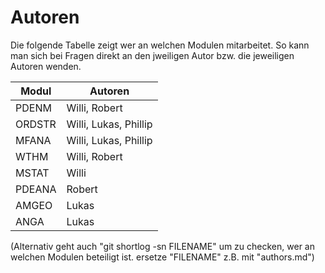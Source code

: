 # Autoren

Die folgende Tabelle zeigt wer an welchen Modulen mitarbeitet. So kann man sich bei Fragen direkt an den jweiligen Autor bzw. die jeweiligen Autoren wenden. 

| Modul  | Autoren              |
| ------ | ------               |
| PDENM  | Willi, Robert        |
| ORDSTR | Willi, Lukas, Phillip|
| MFANA  | Willi, Lukas, Phillip|
| WTHM   | Willi, Robert        |
| MSTAT  | Willi                |
| PDEANA | Robert               |
| AMGEO  | Lukas                |
| ANGA   | Lukas                |

(Alternativ geht auch "git shortlog -sn FILENAME" um zu checken, wer an welchen Modulen beteiligt ist. ersetze "FILENAME" z.B. mit "authors.md")
